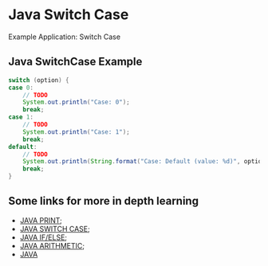 # Java Switch Case
Example Application: Switch Case

## Java SwitchCase Example
```java
switch (option) {
case 0:
	// TODO
	System.out.println("Case: 0");
	break;
case 1:
	// TODO
	System.out.println("Case: 1");
	break;
default:
	// TODO
	System.out.println(String.format("Case: Default (value: %d)", option));
	break;
}
```
		
## Some links for more in depth learning

* [JAVA PRINT](https://github.com/fefong/java_print);
* [JAVA SWITCH CASE](https://github.com/fefong/java_switch);
* [JAVA IF/ELSE](https://github.com/fefong/java_ifElse);
* [JAVA ARITHMETIC](https://github.com/fefong/java_calculator);
* [JAVA](https://github.com/search?q=fefong%2Fjava)
